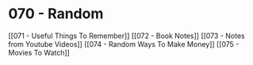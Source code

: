 # 070 - Random


[[071 - Useful Things To Remember]]
[[072 - Book Notes]]
[[073 - Notes from Youtube Videos]]
[[074 - Random Ways To Make Money]]
[[075 - Movies To Watch]]
